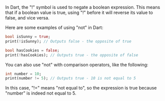 In Dart, the "!" symbol is used to negate a boolean expression. This means that if a boolean value is true, using "!" before it will reverse its value to false, and vice versa.

Here are some examples of using "not" in Dart:

```dart
bool isSunny = true;
print(!isSunny); // Outputs false - the opposite of true

bool hasCookies = false;
print(!hasCookies); // Outputs true - the opposite of false
```

You can also use "not" with comparison operators, like the following:

```dart
int number = 10;
print(number != 5); // Outputs true - 10 is not equal to 5
```

In this case, "!=" means "not equal to", so the expression is true because "number" is indeed not equal to 5.